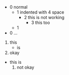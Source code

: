 - 0 normal
    - 1 indented with 4 space
        - 2 this is not working
            - 3 this too
    - 1
- 0 ...

1. this
    - is
2. okay

- this is
    1. not okay
